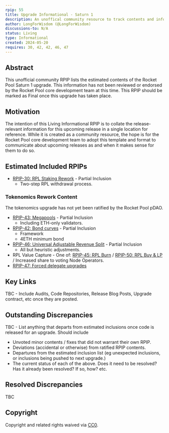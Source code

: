 ```yaml
---
rpip: 55
title: Upgrade Informational - Saturn 1
description: An unoffical community resource to track contents and information about the Saturn 1 upgrade.
author: LongForWisdom (@LongForWisdom)
discussions-to: N/A
status: Living
type: Informational
created: 2024-05-20
requires: 30, 42, 42, 46, 47
---
```


## Abstract

This unofficial community RPIP lists the estimated contents of the Rocket Pool Saturn 1 upgrade. This information has not been reviewed or endorsed by the Rocket Pool core development team at this time. This RPIP should be marked as Final once this upgrade has taken place.

## Motivation

The intention of this Living Informational RPIP is to collate the release-relevant information for this upcoming release in a single location for reference. While it is created as a community resource, the hope is for the Rocket Pool core development team to adopt this template and format to communicate about upcoming releases as and when it makes sense for them to do so.

## Estimated Included RPIPs

* [RPIP-30: RPL Staking Rework](RPIP-30.md) - Partial Inclusion
  * Two-step RPL withdrawal process.


### Tokenomics Rework Content
The tokenomics upgrade has not yet been ratified by the Rocket Pool pDAO.
* [RPIP-43: Megapools](RPIP-43.md) - Partial Inclusion
  * Including ETH-only validators.
* [RPIP-42: Bond curves](RPIP-42.md) - Partial Inclusion
  * Framework
  * 4ETH minimum bond
* [RPIP-46: Universal Adjustable Revenue Split](RPIP-46.md) - Partial Inclusion
  * All but heuristic adjustments.
* RPL Value Capture - One of: [RPIP-45: RPL Burn](RPIP-45.md) / [RPIP-50: RPL Buy & LP](RPIP-50.md) / Increased share to voting Node Operators.
* [RPIP-47: Forced delegate upgrades](RPIP-47.md)

## Key Links 
TBC - Include Audits, Code Repositories, Release Blog Posts, Upgrade contract, etc once they are posted.

## Outstanding Discrepancies
TBC - List anything that departs from estimated inclusions once code is released for an upgrade. Should include
* Unvoted minor contents / fixes that did not warrant their own RPIP.
* Deviations (accidental or otherwise) from ratified RPIP contents.
* Departures from the estimated inclusion list (eg unexpected inclusions, or inclusions being pushed to next upgrade.)
* The current status of each of the above. Does it need to be resolved? Has it already been resolved? If so, how? etc.

## Resolved Discrepancies
TBC

## Copyright
Copyright and related rights waived via [CC0](https://creativecommons.org/publicdomain/zero/1.0/).